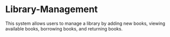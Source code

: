 # Library-Management
This system allows users to manage a library by adding new books, viewing available books, borrowing books, and returning books.
